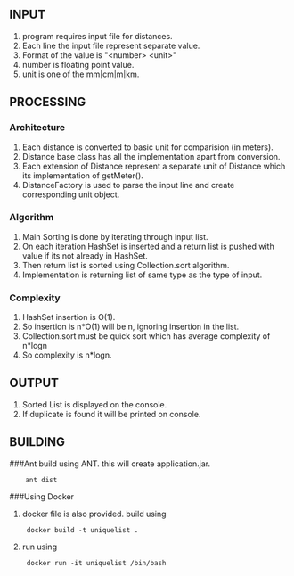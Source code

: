 

## INPUT
1. program requires input file for distances.
2. Each line the input file represent separate value. 
3. Format of the value is "\<number> \<unit>"
4. number is floating point value.
5. unit is one of the mm|cm|m|km.

## PROCESSING

### Architecture
1. Each distance is converted to basic unit for comparision (in meters).
2. Distance base class has all the implementation apart from conversion.
3. Each extension of Distance represent a separate unit of Distance which its implementation of getMeter().
4. DistanceFactory is used to parse the input line and create corresponding unit object.

### Algorithm
1. Main Sorting is done by iterating through input list.
2. On each iteration HashSet is inserted and a return list is pushed with value if its not already in HashSet.
3. Then return list is sorted using Collection.sort algorithm.
4. Implementation is returning list of same type as the type of input.

### Complexity
1. HashSet insertion is O(1).
2. So insertion is n*O(1) will be n, ignoring insertion in the list.
3. Collection.sort must be quick sort which has average complexity of n*logn
4. So complexity is n*logn.

## OUTPUT
1. Sorted List is displayed on the console.
2. If duplicate is found it will be printed on console.


## BUILDING
###Ant
build using ANT. this will create application.jar.

        ant dist

###Using Docker
1. docker file is also provided. build using 
    
        docker build -t uniquelist .
        
2. run using
        
        docker run -it uniquelist /bin/bash